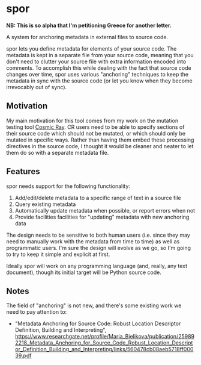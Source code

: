 # spor

**NB: This is so alpha that I'm petitioning Greece for another letter.**

A system for anchoring metadata in external files to source code.

spor lets you define metadata for elements of your source code. The metadata is
kept in a separate file from your source code, meaning that you don't need to
clutter your source file with extra information encoded into comments. To
accomplish this while dealing with the fact that source code changes over time,
spor uses various "anchoring" techniques to keep the metadata in sync with the
source code (or let you know when they become irrevocably out of sync).

## Motivation

My main motivation for this tool comes from my work on the mutation testing
tool [Cosmic Ray](https://github.com/sixty-north/cosmic-ray). CR users need to
be able to specify sections of their source code which should not be mutated, or
which should only be mutated in specific ways. Rather than having them embed
these processing directives in the source code, I thought it would be cleaner
and neater to let them do so with a separate metadata file.

## Features

spor needs support for the following functionality:

1. Add/edit/delete metadata to a specific range of text in a source file
2. Query existing metadata
3. Automatically update metadata when possible, or report errors when not
4. Provide facilities facilities for "updating" metadata with new anchoring data

The design needs to be sensitive to both human users (i.e. since they may need
to manually work with the metadata from time to time) as well as programmatic
users. I'm sure the design will evolve as we go, so I'm going to try to keep it
simple and explicit at first.

Ideally spor will work on any programming language (and, really, any text
document), though its initial target will be Python source code.

## Notes

The field of "anchoring" is not new, and there's some existing work we need to pay attention to:

* "Metadata Anchoring for Source Code: Robust Location Descriptor Definition, Building and Interpreting", https://www.researchgate.net/profile/Maria_Bielikova/publication/259892218_Metadata_Anchoring_for_Source_Code_Robust_Location_Descriptor_Definition_Building_and_Interpreting/links/560478cb08aeb5718ff00039.pdf

